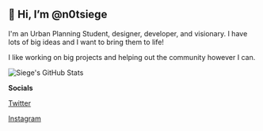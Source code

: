 ## 👋 Hi, I’m @n0tsiege

I'm an Urban Planning Student, designer, developer, and visionary. I have lots of big ideas and I want to bring them to life!

I like working on big projects and helping out the community however I can.

![Siege's GitHub Stats](https://github-readme-stats.vercel.app/api?username=n0tsiege&show_icons=true&theme=dark)

**Socials**

[Twitter](https://twitter.com/n0tsiege)

[Instagram](https://instagram.com/n0tsiege)
